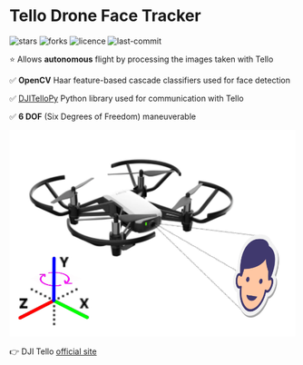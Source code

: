 # Tello Drone Face Tracker

![stars](https://img.shields.io/github/stars/myoluk/tello-drone-face-tracker)
![forks](https://img.shields.io/github/forks/myoluk/tello-drone-face-tracker)
![licence](https://img.shields.io/github/license/myoluk/tello-drone-face-tracker)
![last-commit](https://img.shields.io/github/last-commit/myoluk/tello-drone-face-tracker)

:star: Allows **autonomous** flight by processing the images taken with Tello

:white_check_mark: **OpenCV** Haar feature-based cascade classifiers used for face detection

:white_check_mark: [DJITelloPy](https://pypi.org/project/djitellopy) Python library used for communication with Tello

:white_check_mark: **6 DOF** (Six Degrees of Freedom) maneuverable

![Tello Drone Face Tracker](images/tello-drone-face-tracker.png)

:point_right: DJI Tello [official site](https://store.dji.com/shop/tello-series)
